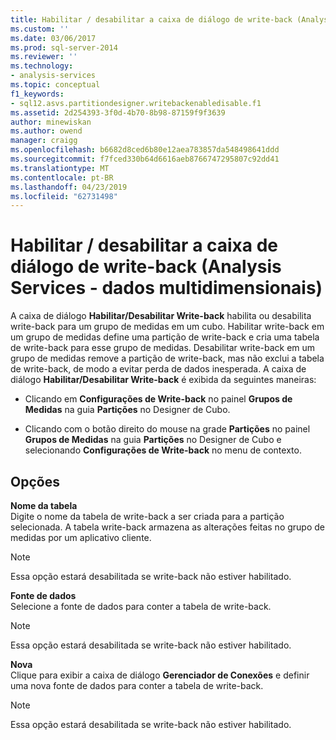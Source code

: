 ```yaml
---
title: Habilitar / desabilitar a caixa de diálogo de write-back (Analysis Services - dados multidimensionais) | Microsoft Docs
ms.custom: ''
ms.date: 03/06/2017
ms.prod: sql-server-2014
ms.reviewer: ''
ms.technology:
- analysis-services
ms.topic: conceptual
f1_keywords:
- sql12.asvs.partitiondesigner.writebackenabledisable.f1
ms.assetid: 2d254393-3f0d-4b70-8b98-87159f9f3639
author: minewiskan
ms.author: owend
manager: craigg
ms.openlocfilehash: b6682d8ced6b80e12aea783857da548498641ddd
ms.sourcegitcommit: f7fced330b64d6616aeb8766747295807c92dd41
ms.translationtype: MT
ms.contentlocale: pt-BR
ms.lasthandoff: 04/23/2019
ms.locfileid: "62731498"
---
```

# <a name="enable-disable-writeback-dialog-box-analysis-services---multidimensional-data"></a>Habilitar / desabilitar a caixa de diálogo de write-back (Analysis Services - dados multidimensionais)
  A caixa de diálogo **Habilitar/Desabilitar Write-back** habilita ou desabilita write-back para um grupo de medidas em um cubo. Habilitar write-back em um grupo de medidas define uma partição de write-back e cria uma tabela de write-back para esse grupo de medidas. Desabilitar write-back em um grupo de medidas remove a partição de write-back, mas não exclui a tabela de write-back, de modo a evitar perda de dados inesperada. A caixa de diálogo **Habilitar/Desabilitar Write-back** é exibida da seguintes maneiras:  
  
-   Clicando em **Configurações de Write-back** no painel **Grupos de Medidas** na guia **Partições** no Designer de Cubo.  
  
-   Clicando com o botão direito do mouse na grade **Partições** no painel **Grupos de Medidas** na guia **Partições** no Designer de Cubo e selecionando **Configurações de Write-back** no menu de contexto.  
  
## <a name="options"></a>Opções  
 **Nome da tabela**  
 Digite o nome da tabela de write-back a ser criada para a partição selecionada. A tabela write-back armazena as alterações feitas no grupo de medidas por um aplicativo cliente.  
  
> [!NOTE]  
>  Essa opção estará desabilitada se write-back não estiver habilitado.  
  
 **Fonte de dados**  
 Selecione a fonte de dados para conter a tabela de write-back.  
  
> [!NOTE]  
>  Essa opção estará desabilitada se write-back não estiver habilitado.  
  
 **Nova**  
 Clique para exibir a caixa de diálogo **Gerenciador de Conexões** e definir uma nova fonte de dados para conter a tabela de write-back.  
  
> [!NOTE]  
>  Essa opção estará desabilitada se write-back não estiver habilitado.  
  
  
